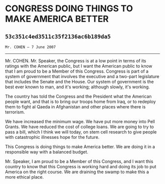 # CONGRESS DOING THINGS TO MAKE AMERICA BETTER
## `53c351c4ed3511c35f2136ac6b189da5`
`Mr. COHEN — 7 June 2007`

---


Mr. COHEN. Mr. Speaker, the Congress is at a low point in terms of 
its ratings with the American public, but I want the American public to 
know that I am proud to be a Member of this Congress. Congress is part 
of a system of government that involves the executive and a two-part 
legislature that includes the Senate and the House. Our system of 
government is the best ever known to man, and it's working; although 
slowly, it's working.

The country has told the Congress and the President what the American 
people want, and that is to bring our troops home from Iraq, or to 
redeploy them to fight al Qaeda in Afghanistan and other places where 
there is terrorism.

We have increased the minimum wage. We have put more money into Pell 
Grants. We have reduced the cost of college loans. We are going to try 
to pass a bill, which I think we will today, on stem cell research to 
give people with catastrophic illnesses hope for the future.

This Congress is doing things to make America better. We are doing it 
in a responsible way with a balanced budget.

Mr. Speaker, I am proud to be a Member of this Congress, and I want 
this country to know that this Congress is working hard and doing its 
job to put America on the right course. We are draining the swamp to 
make this a more ethical place.

